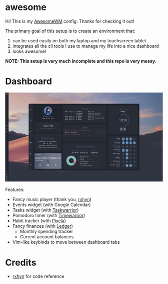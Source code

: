 # awesome
Hi! This is my [AwesomeWM](https://awesomewm.org/) config. Thanks for checking it out!

The primary goal of this setup is to create an environment that:
  1. can be used easily on both my laptop and my touchscreen tablet
  2. integrates all the cli tools I use to manage my life into a nice dashboard
  3. looks awesome!

**NOTE: This setup is very much incomplete and this repo is very messy.**

# Dashboard
<img src=".github/assets/dash_main.png" width="1200">

Features:
- Fancy music player (thank you, [rxhyn](https://github.com/rxyhn/yoru))
- Events widget (with Google Calendar) 
- Tasks widget (with [Taskwarrior](https://taskwarrior.org/))
- Pomodoro timer (with [Timewarrior](https://timewarrior.net/))
- Habit tracker (with [Pixela](https://pixe.la/))
- Fancy finances (with [Ledger](https://github.com/ledger/))
  - Monthly spending tracker
  - Current account balances
- Vim-like keybinds to move between dashboard tabs

# Credits
- [rxhyn](https://github.com/rxyhn/yoru) for code reference 
